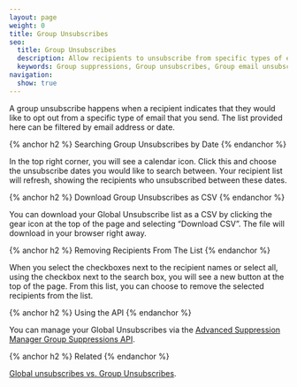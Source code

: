 ```yaml
---
layout: page
weight: 0
title: Group Unsubscribes
seo:
  title: Group Unsubscribes
  description: Allow recipients to unsubscribe from specific types of email you send, rather than everything you send, and stay out of the spam folder.
  keywords: Group suppressions, Group unsubscribes, Group email unsubscribe, Group email suppression
navigation:
  show: true
---
```


A group unsubscribe happens when a recipient indicates that they would like to opt out from a specific type of email that you send.  The list provided here can be filtered by email address or date. 

{% anchor h2 %}
Searching Group Unsubscribes by Date
{% endanchor %}

In the top right corner, you will see a calendar icon. Click this and choose the unsubscribe dates you would like to search between. Your recipient list will refresh, showing the recipients who unsubscribed between these dates.

{% anchor h2 %}
Download Group Unsubscribes as CSV
{% endanchor %}

You can download your Global Unsubscribe list as a CSV by clicking the gear icon at the top of the page and selecting “Download CSV”. The file will download in your browser right away.

{% anchor h2 %}
Removing Recipients From The List
{% endanchor %}

When you select the checkboxes next to the recipient names or select all, using the checkbox next to the search box, you will see a new button at the top of the page. From this list, you can choose to remove the selected recipients from the list.

{% anchor h2 %}
Using the API
{% endanchor %}

You can manage your Global Unsubscribes via the [Advanced Suppression Manager Group Suppressions API](https://sendgrid.com/docs/API_Reference/Web_API_v3/Advanced_Suppression_Manager/groups.html).

{% anchor h2 %}
Related
{% endanchor %}

[Global unsubscribes vs. Group Unsubscribes]({{root_url}}/User_Guide/Email_Deliverability/Subscription_Tracking/suppressions_vs_unsubscribes.html).
